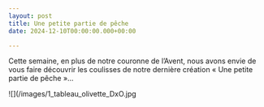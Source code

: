 ```yaml
---
layout: post
title: Une petite partie de pêche
date: 2024-12-10T00:00:00.000+00:00

---
```


Cette semaine, en plus de notre couronne de l’Avent, nous avons envie de vous faire découvrir les coulisses de notre dernière création « Une petite partie de pêche »…

![](/images/1_tableau_olivette_DxO.jpg